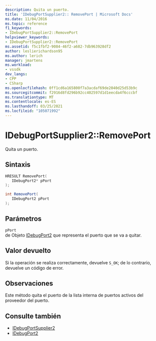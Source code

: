 ```yaml
---
description: Quita un puerto.
title: 'IDebugPortSupplier2:: RemovePort | Microsoft Docs'
ms.date: 11/04/2016
ms.topic: reference
f1_keywords:
- IDebugPortSupplier2::RemovePort
helpviewer_keywords:
- IDebugPortSupplier2::RemovePort
ms.assetid: f5c1fbf2-9084-46f2-a682-7db963928df2
author: leslierichardson95
ms.author: lerich
manager: jmartens
ms.workload:
- vssdk
dev_langs:
- CPP
- CSharp
ms.openlocfilehash: 0ff1cd6a165800f7a3acdaf69de2040d25d53b9c
ms.sourcegitcommit: f2916d8fd296b92cc402597d1d1eecda4f6cccbf
ms.translationtype: MT
ms.contentlocale: es-ES
ms.lasthandoff: 03/25/2021
ms.locfileid: "105071992"
---
```

# <a name="idebugportsupplier2removeport"></a>IDebugPortSupplier2::RemovePort
Quita un puerto.

## <a name="syntax"></a>Sintaxis

```cpp
HRESULT RemovePort( 
   IDebugPort2* pPort
);
```

```csharp
int RemovePort( 
   IDebugPort2 pPort
);
```

## <a name="parameters"></a>Parámetros
`pPort`\
de Objeto [IDebugPort2](../../../extensibility/debugger/reference/idebugport2.md) que representa el puerto que se va a quitar.

## <a name="return-value"></a>Valor devuelto
 Si la operación se realiza correctamente, devuelve `S_OK`; de lo contrario, devuelve un código de error.

## <a name="remarks"></a>Observaciones
 Este método quita el puerto de la lista interna de puertos activos del proveedor del puerto.

## <a name="see-also"></a>Consulte también
- [IDebugPortSupplier2](../../../extensibility/debugger/reference/idebugportsupplier2.md)
- [IDebugPort2](../../../extensibility/debugger/reference/idebugport2.md)
